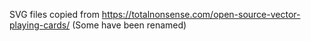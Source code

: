 SVG files copied from https://totalnonsense.com/open-source-vector-playing-cards/
(Some have been renamed)